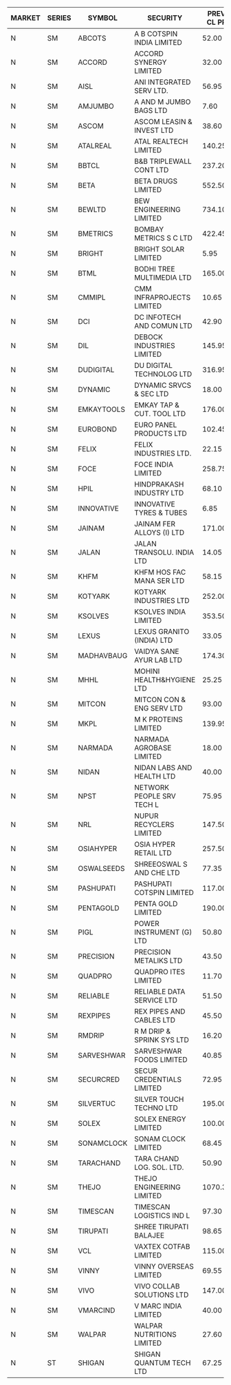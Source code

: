 


| MARKET | SERIES | SYMBOL | SECURITY | PREV CL PR | OPEN PRICE | HIGH PRICE | LOW PRICE | CLOSE PRICE | NET TRDVAL | NET TRDQTY | CORP IND | HI 52 WK | LO 52 WK |
| ----- | ----- | ----- | ----- | ----- | ----- | ----- | ----- | ----- | ----- | ----- | ----- | ----- | ----- |
| N | SM | ABCOTS | A B COTSPIN INDIA LIMITED | 52.00 | 53.00 | 53.00 | 50.50 | 50.50 | 1026200.00 | 20000 |  | 61.35 | 43.00 |
| N | SM | ACCORD | ACCORD SYNERGY LIMITED | 32.00 | 31.00 | 31.00 | 31.00 | 31.00 | 186000.00 | 6000 |  | 37.30 | 14.45 |
| N | SM | AISL | ANI INTEGRATED SERV LTD. | 56.95 | 54.30 | 54.30 | 54.15 | 54.20 | 325140.00 | 6000 |  | 72.45 | 31.00 |
| N | SM | AMJUMBO | A AND M JUMBO BAGS LTD | 7.60 | 7.25 | 7.25 | 7.25 | 7.25 | 58000.00 | 8000 |  | 9.75 | 6.35 |
| N | SM | ASCOM | ASCOM LEASIN & INVEST LTD | 38.60 | 36.80 | 36.80 | 36.80 | 36.80 | 147200.00 | 4000 |  | 81.00 | 30.00 |
| N | SM | ATALREAL | ATAL REALTECH LIMITED | 140.25 | 126.10 | 140.00 | 112.20 | 116.30 | 19841600.00 | 166400 |  | 188.40 | 30.95 |
| N | SM | BBTCL | B&B TRIPLEWALL CONT LTD | 237.20 | 235.50 | 235.50 | 229.25 | 229.25 | 699750.00 | 3000 |  | 291.15 | 68.00 |
| N | SM | BETA | BETA DRUGS LIMITED | 552.50 | 552.00 | 552.00 | 540.00 | 544.70 | 1311220.00 | 2400 |  | 695.00 | 116.20 |
| N | SM | BEWLTD | BEW ENGINEERING LIMITED | 734.10 | 722.00 | 722.00 | 697.40 | 697.40 | 4209125.00 | 6000 |  | 1187.20 | 228.15 |
| N | SM | BMETRICS | BOMBAY METRICS S C LTD | 422.45 | 442.00 | 443.00 | 410.00 | 436.55 | 12976800.00 | 30000 |  | 443.00 | 117.90 |
| N | SM | BRIGHT | BRIGHT SOLAR LIMITED | 5.95 | 5.85 | 5.95 | 5.70 | 5.70 | 1358700.00 | 237000 |  | 13.10 | 4.60 |
| N | SM | BTML | BODHI TREE MULTIMEDIA LTD | 165.00 | 156.75 | 156.75 | 156.75 | 156.75 | 188100.00 | 1200 |  | 174.00 | 64.05 |
| N | SM | CMMIPL | CMM INFRAPROJECTS LIMITED | 10.65 | 10.65 | 10.65 | 10.65 | 10.65 | 31950.00 | 3000 |  | 21.05 | 3.70 |
| N | SM | DCI | DC INFOTECH AND COMUN LTD | 42.90 | 43.10 | 43.10 | 43.10 | 43.10 | 258600.00 | 6000 |  | 100.00 | 35.95 |
| N | SM | DIL | DEBOCK INDUSTRIES LIMITED | 145.95 | 145.95 | 147.50 | 138.70 | 143.25 | 2056860.00 | 14400 |  | 161.00 | 6.30 |
| N | SM | DUDIGITAL | DU DIGITAL TECHNOLOG LTD | 316.95 | 318.00 | 332.00 | 318.00 | 331.50 | 1644000.00 | 5000 |  | 332.00 | 95.00 |
| N | SM | DYNAMIC | DYNAMIC SRVCS & SEC LTD | 18.00 | 17.75 | 17.75 | 17.10 | 17.10 | 765500.00 | 44000 |  | 57.70 | 16.15 |
| N | SM | EMKAYTOOLS | EMKAY TAP & CUT. TOOL LTD | 176.00 | 184.80 | 184.80 | 167.20 | 184.80 | 976710.00 | 5400 |  | 271.00 | 98.00 |
| N | SM | EUROBOND | EURO PANEL PRODUCTS LTD | 102.45 | 100.00 | 100.00 | 96.05 | 96.35 | 1565100.00 | 16000 |  | 137.00 | 72.05 |
| N | SM | FELIX | FELIX INDUSTRIES LTD. | 22.15 | 21.05 | 21.05 | 21.05 | 21.05 | 84200.00 | 4000 |  | 46.95 | 21.05 |
| N | SM | FOCE | FOCE INDIA LIMITED | 258.75 | 260.00 | 260.00 | 237.05 | 237.05 | 3730230.00 | 14400 |  | 269.00 | 185.10 |
| N | SM | HPIL | HINDPRAKASH INDUSTRY LTD | 68.10 | 65.30 | 65.30 | 65.30 | 65.30 | 587700.00 | 9000 |  | 93.90 | 45.40 |
| N | SM | INNOVATIVE | INNOVATIVE TYRES & TUBES | 6.85 | 6.90 | 6.95 | 6.55 | 6.60 | 585000.00 | 87000 |  | 20.45 | 6.10 |
| N | SM | JAINAM | JAINAM FER ALLOYS (I) LTD | 171.00 | 167.00 | 167.00 | 162.50 | 163.45 | 4607100.00 | 28000 |  | 198.00 | 69.70 |
| N | SM | JALAN | JALAN TRANSOLU. INDIA LTD | 14.05 | 13.45 | 13.45 | 13.45 | 13.45 | 40350.00 | 3000 |  | 18.00 | 3.70 |
| N | SM | KHFM | KHFM HOS FAC MANA SER LTD | 58.15 | 55.30 | 55.30 | 55.25 | 55.25 | 856530.00 | 15500 |  | 72.00 | 28.80 |
| N | SM | KOTYARK | KOTYARK INDUSTRIES LTD | 252.00 | 258.50 | 264.60 | 252.00 | 264.50 | 5765100.00 | 22000 |  | 371.25 | 67.90 |
| N | SM | KSOLVES | KSOLVES INDIA LIMITED | 353.50 | 358.00 | 371.90 | 347.50 | 350.50 | 5978040.00 | 16800 |  | 1718.20 | 292.60 |
| N | SM | LEXUS | LEXUS GRANITO (INDIA) LTD | 33.05 | 32.55 | 32.55 | 32.55 | 32.55 | 32550.00 | 1000 |  | 44.45 | 10.30 |
| N | SM | MADHAVBAUG | VAIDYA SANE AYUR LAB LTD | 174.30 | 165.00 | 165.00 | 156.90 | 156.90 | 4822400.00 | 30400 |  | 213.00 | 156.90 |
| N | SM | MHHL | MOHINI HEALTH&HYGIENE LTD | 25.25 | 26.00 | 26.15 | 24.15 | 24.60 | 683400.00 | 27000 |  | 42.75 | 19.15 |
| N | SM | MITCON | MITCON CON & ENG SERV LTD | 93.00 | 97.65 | 97.65 | 97.65 | 97.65 | 2734200.00 | 28000 |  | 137.65 | 33.10 |
| N | SM | MKPL | M K PROTEINS LIMITED | 139.95 | 146.90 | 146.90 | 146.90 | 146.90 | 293800.00 | 2000 |  | 158.00 | 75.10 |
| N | SM | NARMADA | NARMADA AGROBASE LIMITED | 18.00 | 18.80 | 18.80 | 18.80 | 18.80 | 541440.00 | 28800 |  | 18.80 | 9.50 |
| N | SM | NIDAN | NIDAN LABS AND HEALTH LTD | 40.00 | 40.05 | 40.05 | 38.80 | 39.10 | 553150.00 | 14000 |  | 70.70 | 38.05 |
| N | SM | NPST | NETWORK PEOPLE SRV TECH L | 75.95 | 64.25 | 72.00 | 64.25 | 72.00 | 218000.00 | 3200 |  | 82.00 | 49.05 |
| N | SM | NRL | NUPUR RECYCLERS LIMITED | 147.50 | 147.50 | 152.30 | 140.15 | 140.15 | 17537850.00 | 123200 |  | 316.05 | 124.20 |
| N | SM | OSIAHYPER | OSIA HYPER RETAIL LTD | 257.50 | 260.00 | 260.00 | 232.50 | 248.00 | 7226720.00 | 30800 |  | 315.00 | 117.00 |
| N | SM | OSWALSEEDS | SHREEOSWAL S AND CHE LTD | 77.35 | 73.50 | 73.50 | 73.50 | 73.50 | 294000.00 | 4000 |  | 99.80 | 28.00 |
| N | SM | PASHUPATI | PASHUPATI COTSPIN LIMITED | 117.00 | 133.35 | 133.35 | 122.25 | 122.75 | 802160.00 | 6400 |  | 133.35 | 60.20 |
| N | SM | PENTAGOLD | PENTA GOLD LIMITED | 190.00 | 189.90 | 189.90 | 181.00 | 181.00 | 7351500.00 | 39000 |  | 199.50 | 61.10 |
| N | SM | PIGL | POWER INSTRUMENT (G) LTD | 50.80 | 53.30 | 53.30 | 48.30 | 48.30 | 396400.00 | 8000 |  | 88.60 | 35.05 |
| N | SM | PRECISION | PRECISION METALIKS LTD | 43.50 | 43.50 | 43.65 | 42.00 | 43.00 | 1966700.00 | 46000 |  | 55.95 | 40.90 |
| N | SM | QUADPRO | QUADPRO ITES LIMITED | 11.70 | 11.35 | 11.65 | 11.35 | 11.40 | 756000.00 | 66000 |  | 18.80 | 10.00 |
| N | SM | RELIABLE | RELIABLE DATA SERVICE LTD | 51.50 | 52.00 | 52.00 | 52.00 | 52.00 | 124800.00 | 2400 |  | 63.45 | 23.75 |
| N | SM | REXPIPES | REX PIPES AND CABLES LTD | 45.50 | 44.80 | 44.80 | 43.25 | 43.25 | 528200.00 | 12000 |  | 64.35 | 26.00 |
| N | SM | RMDRIP | R M DRIP & SPRINK SYS LTD | 16.20 | 17.00 | 17.00 | 15.45 | 15.45 | 64900.00 | 4000 |  | 28.65 | 12.75 |
| N | SM | SARVESHWAR | SARVESHWAR FOODS LIMITED | 40.85 | 42.75 | 42.80 | 38.85 | 39.10 | 893920.00 | 22400 |  | 67.65 | 16.50 |
| N | SM | SECURCRED | SECUR CREDENTIALS LIMITED | 72.95 | 72.00 | 75.80 | 69.35 | 73.95 | 902400.00 | 12600 |  | 75.80 | 12.00 |
| N | SM | SILVERTUC | SILVER TOUCH TECHNO LTD | 195.00 | 188.55 | 188.55 | 188.55 | 188.55 | 188550.00 | 1000 |  | 211.85 | 72.00 |
| N | SM | SOLEX | SOLEX ENERGY LIMITED | 100.00 | 97.10 | 99.20 | 95.00 | 95.00 | 2899600.00 | 30000 |  | 176.00 | 33.25 |
| N | SM | SONAMCLOCK | SONAM CLOCK LIMITED | 68.45 | 69.00 | 69.15 | 69.00 | 69.15 | 621750.00 | 9000 |  | 77.35 | 39.00 |
| N | SM | TARACHAND | TARA CHAND LOG. SOL. LTD. | 50.90 | 53.30 | 53.30 | 45.20 | 49.95 | 2287200.00 | 46000 |  | 66.00 | 27.40 |
| N | SM | THEJO | THEJO ENGINEERING LIMITED | 1070.35 | 1085.00 | 1085.00 | 985.05 | 996.25 | 7257487.50 | 7200 |  | 3950.00 | 826.00 |
| N | SM | TIMESCAN | TIMESCAN LOGISTICS IND L | 97.30 | 94.50 | 98.90 | 94.50 | 96.95 | 1335300.00 | 14000 |  | 161.15 | 74.25 |
| N | SM | TIRUPATI | SHREE TIRUPATI BALAJEE | 98.65 | 103.55 | 103.55 | 95.00 | 95.00 | 595650.00 | 6000 |  | 106.05 | 39.50 |
| N | SM | VCL | VAXTEX COTFAB LIMITED | 115.00 | 112.00 | 112.00 | 112.00 | 112.00 | 280000.00 | 2500 |  | 136.20 | 32.50 |
| N | SM | VINNY | VINNY OVERSEAS LIMITED | 69.55 | 68.50 | 68.50 | 68.50 | 68.50 | 205500.00 | 3000 |  | 77.55 | 29.00 |
| N | SM | VIVO | VIVO COLLAB SOLUTIONS LTD | 147.00 | 153.50 | 154.35 | 153.50 | 154.35 | 738960.00 | 4800 |  | 369.80 | 145.00 |
| N | SM | VMARCIND | V MARC INDIA LIMITED | 40.00 | 39.00 | 39.00 | 39.00 | 39.00 | 117000.00 | 3000 |  | 52.80 | 25.35 |
| N | SM | WALPAR | WALPAR NUTRITIONS LIMITED | 27.60 | 28.95 | 28.95 | 28.95 | 28.95 | 57900.00 | 2000 |  | 51.50 | 27.20 |
| N | ST | SHIGAN | SHIGAN QUANTUM TECH LTD | 67.25 | 70.60 | 70.60 | 70.60 | 70.60 | 13978800.00 | 198000 |  | 70.60 | 58.20 |



